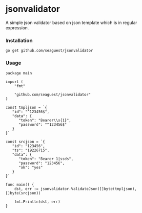 # jsonvalidator
A simple json validator based on json template which is in regular expression.

### Installation

`go get github.com/seaguest/jsonvalidator`

### Usage

``` 
package main

import (
	"fmt"
	
	"github.com/seaguest/jsonvalidator"
)

const tmpljson = `{
   "id": "^123456$",
   "data": {
      "token": "Bearer\\s{1}",
      "password": "^123456$"
   }
}`

const srcjson = `{
   "id": "123456",
   "ts": "19226715",
   "data": {
      "token": "Bearer 1|ssds",
      "password": "123456",
      "ok": "yes"
   }
}`

func main() {
	dst, err := jsonvalidator.ValidateJson([]byte(tmpljson), []byte(srcjson))

	fmt.Println(dst, err)
}

```
